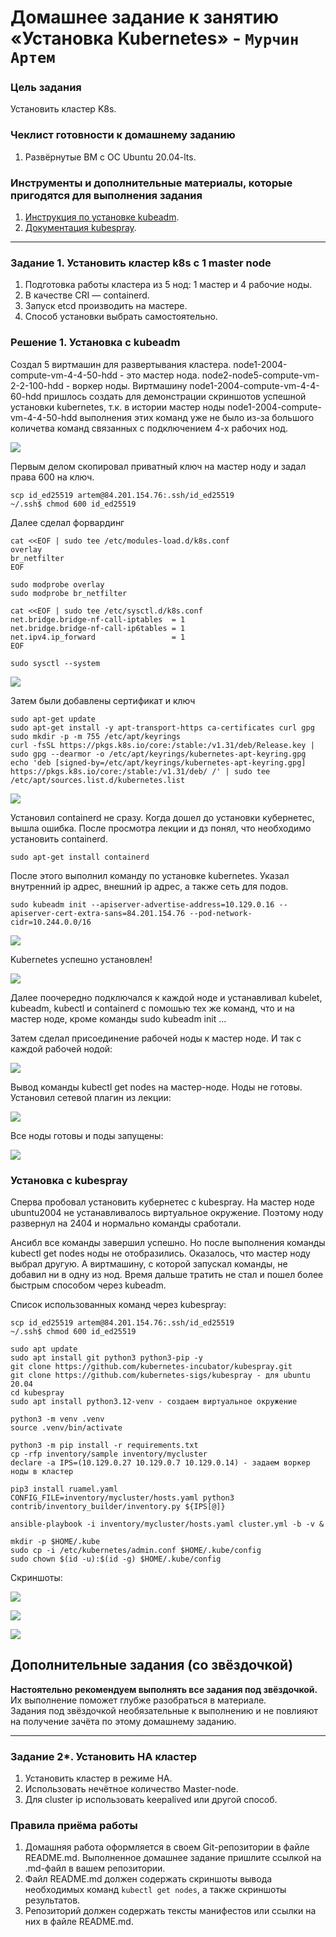 # Домашнее задание к занятию «Установка Kubernetes» - `Мурчин Артем`

### Цель задания

Установить кластер K8s.

### Чеклист готовности к домашнему заданию

1. Развёрнутые ВМ с ОС Ubuntu 20.04-lts.


### Инструменты и дополнительные материалы, которые пригодятся для выполнения задания

1. [Инструкция по установке kubeadm](https://kubernetes.io/docs/setup/production-environment/tools/kubeadm/create-cluster-kubeadm/).
2. [Документация kubespray](https://kubespray.io/).

-----

### Задание 1. Установить кластер k8s с 1 master node

1. Подготовка работы кластера из 5 нод: 1 мастер и 4 рабочие ноды.
2. В качестве CRI — containerd.
3. Запуск etcd производить на мастере.
4. Способ установки выбрать самостоятельно.

### Решение 1. Установка с kubeadm

Создал 5 виртмашин для развертывания кластера. node1-2004-compute-vm-4-4-50-hdd - это мастер нода. node2-node5-compute-vm-2-2-100-hdd - воркер ноды. Виртмашину node1-2004-compute-vm-4-4-60-hdd пришлось создать для демонстрации скриншотов успешной установки kubernetes, т.к. в истории мастер ноды node1-2004-compute-vm-4-4-50-hdd выполнения этих команд уже не было из-за большого количетва команд связанных с подключением 4-х рабочих нод.

![](https://github.com/artmur1/22-3.2-K8S/blob/main/img/22-3_2-01.png)

Первым делом скопировал приватный ключ на мастер ноду и задал права 600 на ключ.

    scp id_ed25519 artem@84.201.154.76:.ssh/id_ed25519
    ~/.ssh$ chmod 600 id_ed25519

Далее сделал форвардинг

    cat <<EOF | sudo tee /etc/modules-load.d/k8s.conf
    overlay
    br_netfilter
    EOF
    
    sudo modprobe overlay
    sudo modprobe br_netfilter
    
    cat <<EOF | sudo tee /etc/sysctl.d/k8s.conf
    net.bridge.bridge-nf-call-iptables  = 1
    net.bridge.bridge-nf-call-ip6tables = 1
    net.ipv4.ip_forward                 = 1
    EOF
    
    sudo sysctl --system

![](https://github.com/artmur1/22-3.2-K8S/blob/main/img/22-3_2-02-01.png)

Затем были добавлены сертификат и ключ

    sudo apt-get update
    sudo apt-get install -y apt-transport-https ca-certificates curl gpg
    sudo mkdir -p -m 755 /etc/apt/keyrings
    curl -fsSL https://pkgs.k8s.io/core:/stable:/v1.31/deb/Release.key | sudo gpg --dearmor -o /etc/apt/keyrings/kubernetes-apt-keyring.gpg
    echo 'deb [signed-by=/etc/apt/keyrings/kubernetes-apt-keyring.gpg] https://pkgs.k8s.io/core:/stable:/v1.31/deb/ /' | sudo tee /etc/apt/sources.list.d/kubernetes.list

![](https://github.com/artmur1/22-3.2-K8S/blob/main/img/22-3_2-02-02.png)

Установил containerd не сразу. Когда дошел до установки кубернетес, вышла ошибка. После просмотра лекции и дз понял, что необходимо установить containerd.

    sudo apt-get install containerd

После этого выполнил команду по установке kubernetes. Указал внутренний ip адрес, внешний ip адрес, а также сеть для подов.

    sudo kubeadm init --apiserver-advertise-address=10.129.0.16 --apiserver-cert-extra-sans=84.201.154.76 --pod-network-cidr=10.244.0.0/16

![](https://github.com/artmur1/22-3.2-K8S/blob/main/img/22-3_2-02-03.png)

Kubernetes успешно установлен!

![](https://github.com/artmur1/22-3.2-K8S/blob/main/img/22-3_2-02-04.png)

Далее поочередно подключался к каждой ноде и устанавливал kubelet, kubeadm, kubectl и containerd с помошью тех же команд, что и на мастер ноде, кроме команды sudo kubeadm init ...

Затем сделал присоединение рабочей ноды к мастер ноде. И так с каждой рабочей нодой:

![](https://github.com/artmur1/22-3.2-K8S/blob/main/img/22-3_2-02-05.png)

Вывод команды kubectl get nodes на мастер-ноде. Ноды не готовы. Установил сетевой плагин из лекции:

![](https://github.com/artmur1/22-3.2-K8S/blob/main/img/22-3_2-02-06.png)

Все ноды готовы и поды запущены:

![](https://github.com/artmur1/22-3.2-K8S/blob/main/img/22-3_2-02-07.png)

### Установка с kubespray

Сперва пробовал установить кубернетес с kubespray. На мастер ноде ubuntu2004 не устанавливалось виртуальное окружение. Поэтому ноду развернул на 2404 и нормально команды сработали.

Ансибл все команды завершил успешно. Но после выполнения команды kubectl get nodes ноды не отобразились. Оказалось, что мастер ноду выбрал другую. А виртмашину, с которой запускал команды, не добавил ни в одну из нод. Время дальше тратить не стал и пошел более быстрым способом через kubeadm.

Список использованных команд через kubespray:

    scp id_ed25519 artem@84.201.154.76:.ssh/id_ed25519
    ~/.ssh$ chmod 600 id_ed25519
    
    sudo apt update
    sudo apt install git python3 python3-pip -y
    git clone https://github.com/kubernetes-incubator/kubespray.git
    git clone https://github.com/kubernetes-sigs/kubespray - для ubuntu 20.04
    cd kubespray
    sudo apt install python3.12-venv - создаем виртуальное окружение
    
    python3 -m venv .venv
    source .venv/bin/activate
    
    python3 -m pip install -r requirements.txt
    cp -rfp inventory/sample inventory/mycluster
    declare -a IPS=(10.129.0.27 10.129.0.7 10.129.0.14) - задаем воркер ноды в кластер
    
    pip3 install ruamel.yaml
    CONFIG_FILE=inventory/mycluster/hosts.yaml python3 contrib/inventory_builder/inventory.py ${IPS[@]}
    
    ansible-playbook -i inventory/mycluster/hosts.yaml cluster.yml -b -v &
    
    mkdir -p $HOME/.kube
    sudo cp -i /etc/kubernetes/admin.conf $HOME/.kube/config
    sudo chown $(id -u):$(id -g) $HOME/.kube/config

Скриншоты:

![](https://github.com/artmur1/22-3.2-K8S/blob/main/img/22-3_2-01-01.png)

![](https://github.com/artmur1/22-3.2-K8S/blob/main/img/22-3_2-01-02.png)

![](https://github.com/artmur1/22-3.2-K8S/blob/main/img/22-3_2-01-03.png)

## Дополнительные задания (со звёздочкой)

**Настоятельно рекомендуем выполнять все задания под звёздочкой.** Их выполнение поможет глубже разобраться в материале.   
Задания под звёздочкой необязательные к выполнению и не повлияют на получение зачёта по этому домашнему заданию. 

------
### Задание 2*. Установить HA кластер

1. Установить кластер в режиме HA.
2. Использовать нечётное количество Master-node.
3. Для cluster ip использовать keepalived или другой способ.

### Правила приёма работы

1. Домашняя работа оформляется в своем Git-репозитории в файле README.md. Выполненное домашнее задание пришлите ссылкой на .md-файл в вашем репозитории.
2. Файл README.md должен содержать скриншоты вывода необходимых команд `kubectl get nodes`, а также скриншоты результатов.
3. Репозиторий должен содержать тексты манифестов или ссылки на них в файле README.md.
